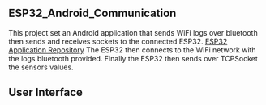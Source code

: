 ## ESP32_Android_Communication

This project set an Android application that sends WiFi logs over bluetooth then sends and receives sockets to the connected ESP32.
[ESP32 Application Repository](https://github.com/nvonaesch/ESP32_Soil_Moisture_Sensor)
The ESP32 then connects to the WiFi network with the logs bluetooth provided.
Finally the ESP32 then sends over TCPSocket the sensors values.

## User Interface

